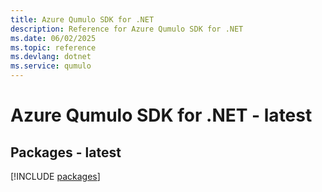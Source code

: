 ```yaml
---
title: Azure Qumulo SDK for .NET
description: Reference for Azure Qumulo SDK for .NET
ms.date: 06/02/2025
ms.topic: reference
ms.devlang: dotnet
ms.service: qumulo
---
```

# Azure Qumulo SDK for .NET - latest
## Packages - latest
[!INCLUDE [packages](qumulo-index.md)]